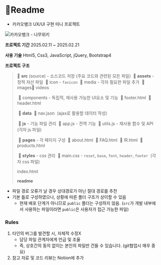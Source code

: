 # :paperclip:Readme

- 카카오뱅크 UX/UI 구현 미니 프로젝트

![카카오뱅크 - 나무위키](https://i.namu.wiki/i/tcO6LsmBe-rB-laaABweXNy9TaTU1fruiJaYVH39cCCZzg054tDwfbSmzsOvDU_zVZCJZzPS_YRe7vdgED3xQA.svg)



**프로젝트 기간** 2025.02.11 ~ 2025.02.21

**사용 기술** Html5, Css3, JavaScript, jQuery, Bootstrap4



**프로젝트 구조**

> :open_file_folder: **src** (source) - 소스코드 저장 (주요 코드와 관련된 모든 파일)
> ​	:open_file_folder: **assets** - 정적 자산 파일
> ​		:file_folder: icon - `favicon`
> ​		:file_folder: media - 각자 필요한 파일 추가
> ​			:file_folder: images
> ​			:file_folder: videos
>
> ​	:file_folder: components - 독립적, 재사용 가능한 UI요소 및 기능
> ​		:page_facing_up: footer.html
> ​		:page_facing_up: header.html
>
> ​	:file_folder: **data**
> ​		:page_facing_up: nav.json
> ​		(ajax로 활용할 데이터 작성)
>
> ​	:open_file_folder: **js** - 기능 파일 관리
> ​		:page_facing_up: app.js - 전역 기능
> ​		:page_facing_up: utils.js - 재사용 함수 및 API
> ​		(각자 js 파일)
>
> ​	:file_folder: **pages** - 각 페이지 구성
> ​		:page_facing_up: about.html
> ​		:page_facing_up: FAQ.html
> ​		:page_facing_up: IR.html
> ​		:page_facing_up: products.html
>
> ​	:file_folder: **styles** - css 관리
> ​		:page_facing_up: main.css - `reset`, `base`, `font`, `header`, `footer` 
> ​		(각자 css 파일)
>
> index.html
>
> **readme**

- 파일 경로 오류가 날 경우 상대경로가 아닌 절대 경로를 추천
- 기본 틀로 구성하였으나, 상황에 따른 폴더 구조가 상이할 수 있음
  - 현재 배포 단계가 아니므로 `public` 폴더는 구성하지 않음. (`src`가 개발 내부에서 사용하는 파일이라면 `public`은 사용자가 접근 가능한 파일)

### Rules

1. 타인의 버그를 발견할 시, 자체적 수정X
   - 담당 파일 관계자에게 언급 및 조율
   - 즉, 상호간의 동의 없이는 본인의 파일만 건들 수 있습니다.
     (git협업시 매우 중요)
2. 참고 자료 및 코드 리뷰는 Notion에 추가